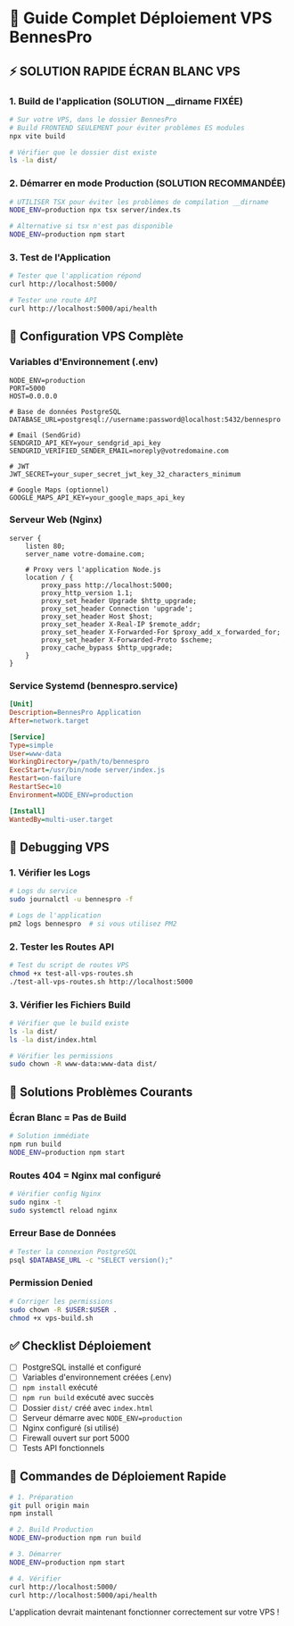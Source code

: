 # 🚀 Guide Complet Déploiement VPS BennesPro

## ⚡ SOLUTION RAPIDE ÉCRAN BLANC VPS

### 1. Build de l'application (SOLUTION __dirname FIXÉE)
```bash
# Sur votre VPS, dans le dossier BennesPro
# Build FRONTEND SEULEMENT pour éviter problèmes ES modules
npx vite build

# Vérifier que le dossier dist existe
ls -la dist/
```

### 2. Démarrer en mode Production (SOLUTION RECOMMANDÉE)
```bash
# UTILISER TSX pour éviter les problèmes de compilation __dirname
NODE_ENV=production npx tsx server/index.ts

# Alternative si tsx n'est pas disponible
NODE_ENV=production npm start
```

### 3. Test de l'Application
```bash
# Tester que l'application répond
curl http://localhost:5000/

# Tester une route API
curl http://localhost:5000/api/health
```

## 🔧 Configuration VPS Complète

### Variables d'Environnement (.env)
```env
NODE_ENV=production
PORT=5000
HOST=0.0.0.0

# Base de données PostgreSQL
DATABASE_URL=postgresql://username:password@localhost:5432/bennespro

# Email (SendGrid)
SENDGRID_API_KEY=your_sendgrid_api_key
SENDGRID_VERIFIED_SENDER_EMAIL=noreply@votredomaine.com

# JWT
JWT_SECRET=your_super_secret_jwt_key_32_characters_minimum

# Google Maps (optionnel)
GOOGLE_MAPS_API_KEY=your_google_maps_api_key
```

### Serveur Web (Nginx)
```nginx
server {
    listen 80;
    server_name votre-domaine.com;

    # Proxy vers l'application Node.js
    location / {
        proxy_pass http://localhost:5000;
        proxy_http_version 1.1;
        proxy_set_header Upgrade $http_upgrade;
        proxy_set_header Connection 'upgrade';
        proxy_set_header Host $host;
        proxy_set_header X-Real-IP $remote_addr;
        proxy_set_header X-Forwarded-For $proxy_add_x_forwarded_for;
        proxy_set_header X-Forwarded-Proto $scheme;
        proxy_cache_bypass $http_upgrade;
    }
}
```

### Service Systemd (bennespro.service)
```ini
[Unit]
Description=BennesPro Application
After=network.target

[Service]
Type=simple
User=www-data
WorkingDirectory=/path/to/bennespro
ExecStart=/usr/bin/node server/index.js
Restart=on-failure
RestartSec=10
Environment=NODE_ENV=production

[Install]
WantedBy=multi-user.target
```

## 🐛 Debugging VPS

### 1. Vérifier les Logs
```bash
# Logs du service
sudo journalctl -u bennespro -f

# Logs de l'application
pm2 logs bennespro  # si vous utilisez PM2
```

### 2. Tester les Routes API
```bash
# Test du script de routes VPS
chmod +x test-all-vps-routes.sh
./test-all-vps-routes.sh http://localhost:5000
```

### 3. Vérifier les Fichiers Build
```bash
# Vérifier que le build existe
ls -la dist/
ls -la dist/index.html

# Vérifier les permissions
sudo chown -R www-data:www-data dist/
```

## 🚨 Solutions Problèmes Courants

### Écran Blanc = Pas de Build
```bash
# Solution immédiate
npm run build
NODE_ENV=production npm start
```

### Routes 404 = Nginx mal configuré
```bash
# Vérifier config Nginx
sudo nginx -t
sudo systemctl reload nginx
```

### Erreur Base de Données
```bash
# Tester la connexion PostgreSQL
psql $DATABASE_URL -c "SELECT version();"
```

### Permission Denied
```bash
# Corriger les permissions
sudo chown -R $USER:$USER .
chmod +x vps-build.sh
```

## ✅ Checklist Déploiement

- [ ] PostgreSQL installé et configuré
- [ ] Variables d'environnement créées (.env)
- [ ] `npm install` exécuté
- [ ] `npm run build` exécuté avec succès
- [ ] Dossier `dist/` créé avec `index.html`
- [ ] Serveur démarre avec `NODE_ENV=production`
- [ ] Nginx configuré (si utilisé)
- [ ] Firewall ouvert sur port 5000
- [ ] Tests API fonctionnels

## 🎯 Commandes de Déploiement Rapide

```bash
# 1. Préparation
git pull origin main
npm install

# 2. Build Production
NODE_ENV=production npm run build

# 3. Démarrer
NODE_ENV=production npm start

# 4. Vérifier
curl http://localhost:5000/
curl http://localhost:5000/api/health
```

L'application devrait maintenant fonctionner correctement sur votre VPS !
